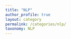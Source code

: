 ```yaml
---
title: "NLP"
author_profile: true
layout: category
permalink: /categories/nlp/
taxonomy: NLP
---
```


